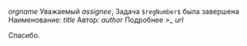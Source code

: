 $orgname$ 
Уважаемый $assignee$, 
Задача `$regNumber$` была завершена
Наименование: $title$
Автор: $author$
Подробнее >_ $url$

Спасибо.


